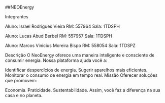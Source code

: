##NEOEnergy 

Integrantes

Aluno: Israel Rodrigues Vieira
RM: 557964
Sala: 1TDSPH

Aluno: Lucas Abud Berbel
RM: 557957
Sala: 1TDSPH

Aluno: Marcos Vinicius Moreira Bispo
RM: 558054
Sala: 1TDSPZ

Descrição
O NeoEnergy oferece uma maneira inteligente e consciente de consumir energia.
Nossa plataforma ajuda você a:

Identificar desperdícios de energia.
Sugerir aparelhos mais eficientes.
Monitorar o consumo de energia em tempo real.
Missão
Oferecer soluções que promovem:

Economia.
Praticidade.
Sustentabilidade.
Assim, você faz a diferença na sua casa e no planeta.



